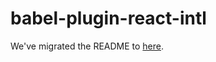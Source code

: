 # babel-plugin-react-intl

We've migrated the README to [here](../../website/docs/tooling/babel-plugin.md).